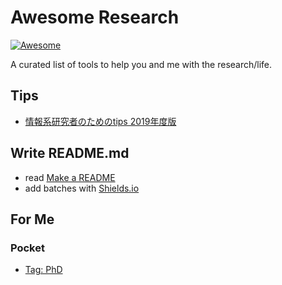# Awesome Research

[![Awesome](https://cdn.rawgit.com/sindresorhus/awesome/d7305f38d29fed78fa85652e3a63e154dd8e8829/media/badge.svg)](https://github.com/sindresorhus/awesome)

A curated list of tools to help you and me with the research/life.

## Tips
- [情報系研究者のためのtips 2019年度版](https://qiita.com/guicho271828/items/3664aec81f6cc7e8f179)

## Write README.md

- read [Make a README](https://www.makeareadme.com/)
- add batches with [Shields.io](https://shields.io/)

## For Me

### Pocket

- [Tag: PhD](https://app.getpocket.com/tags/phd/all)
